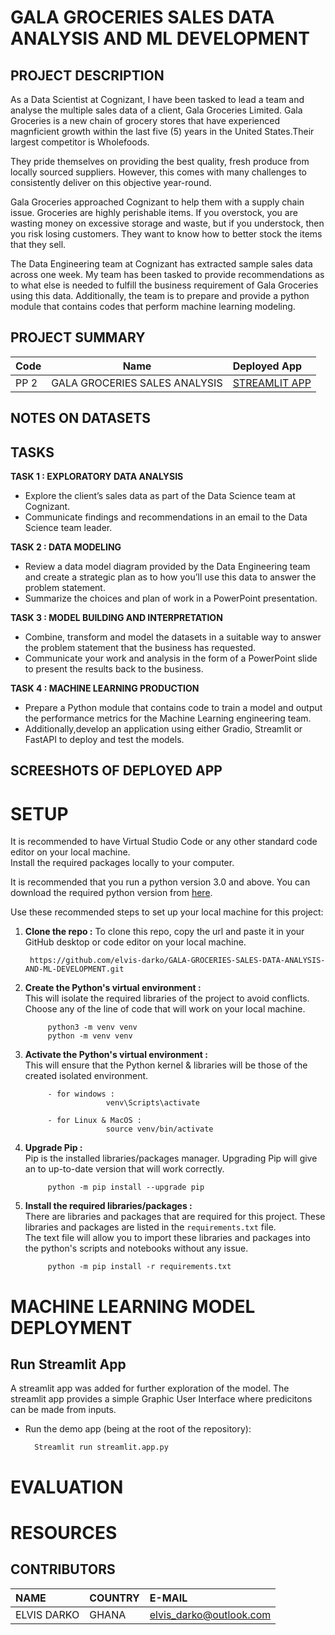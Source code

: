 # GALA GROCERIES SALES DATA ANALYSIS AND ML DEVELOPMENT

## PROJECT DESCRIPTION
As a Data Scientist at Cognizant, I have been tasked to lead a team and analyse the multiple sales data of a client, Gala Groceries Limited. Gala Groceries is a new chain of grocery stores that have experienced magnficient growth within the last five (5) years in the United States.Their largest competitor is Wholefoods. <br />


They pride themselves on providing the best quality, fresh produce from locally sourced suppliers. However, this comes with many challenges to consistently deliver on this objective year-round.


Gala Groceries approached Cognizant to help them with a supply chain issue. Groceries are highly perishable items. If you overstock, you are wasting money on excessive storage and waste, but if you understock, then you risk losing customers. They want to know how to better stock the items that they sell. 


The Data Engineering team at Cognizant has extracted sample sales data across one week. My team has been tasked to provide recommendations as to what else is needed to fulfill the business requirement of Gala Groceries using this data.
Additionally, the team is to prepare and provide a python module that contains codes that perform machine learning modeling.


## PROJECT SUMMARY
| Code      | Name        |   Deployed App |
|-----------|-------------|:------|
|PP 2       | GALA GROCERIES SALES ANALYSIS  | [STREAMLIT APP]()|



## NOTES ON DATASETS


## TASKS
**TASK 1 : EXPLORATORY DATA ANALYSIS**
- Explore the client’s sales data as part of the Data Science team at Cognizant.
- Communicate findings and recommendations in an email to the Data Science team leader.

**TASK 2 : DATA MODELING**
- Review a data model diagram provided by the Data Engineering team and create a strategic plan as to how you’ll use this data to answer the problem statement.
- Summarize the choices and plan of work in a PowerPoint presentation.

**TASK 3 : MODEL BUILDING AND INTERPRETATION**
- Combine, transform and model the datasets in a suitable way to answer the problem statement that the business has requested.
- Communicate your work and analysis in the form of a PowerPoint slide to present the results back to the business.

**TASK 4 : MACHINE LEARNING PRODUCTION**
- Prepare a Python module that contains code to train a model and output the performance metrics for the Machine Learning engineering team.
- Additionally,develop an application using either Gradio, Streamlit or FastAPI to deploy and test the models.


## SCREESHOTS OF DEPLOYED APP


# SETUP
It is recommended to have Virtual Studio Code or any other standard code editor on your local machine.<br />Install the required packages locally to your computer.

It is recommended that you run a python version 3.0 and above. 
You can download the required python version from [here](https://www.python.org/downloads/).

Use these recommended steps to set up your local machine for this project:

1. **Clone the repo :** To clone this repo, copy the url and paste it in your GitHub desktop or code editor on your local machine.
        
        https://github.com/elvis-darko/GALA-GROCERIES-SALES-DATA-ANALYSIS-AND-ML-DEVELOPMENT.git

1. **Create the Python's virtual environment :** <br />This will isolate the required libraries of the project to avoid conflicts.<br />Choose any of the line of code that will work on your local machine.

            python3 -m venv venv
            python -m venv venv


2. **Activate the Python's virtual environment :**<br />This will ensure that the Python kernel & libraries will be those of the created isolated environment.

            - for windows : 
                         venv\Scripts\activate

            - for Linux & MacOS :
                         source venv/bin/activate


3. **Upgrade Pip :**<br />Pip is the installed libraries/packages manager. Upgrading Pip will give an to up-to-date version that will work correctly.

            python -m pip install --upgrade pip


4. **Install the required libraries/packages :**<br />There are libraries and packages that are required for this project. These libraries and packages are listed in the `requirements.txt` file.<br />The text file will allow you to import these libraries and packages into the python's scripts and notebooks without any issue.

            python -m pip install -r requirements.txt 

# MACHINE LEARNING MODEL DEPLOYMENT
## Run Streamlit App
A streamlit app was added for further exploration of the model. The streamlit app provides a simple Graphic User Interface where predicitons can be made from inputs.

- Run the demo app (being at the root of the repository):
        
        Streamlit run streamlit.app.py


# EVALUATION


# RESOURCES


## CONTRIBUTORS
| NAME  |   COUNTRY |   E-MAIL  |
|:------|:----------|:----------|
|ELVIS DARKO|GHANA|elvis_darko@outlook.com|

